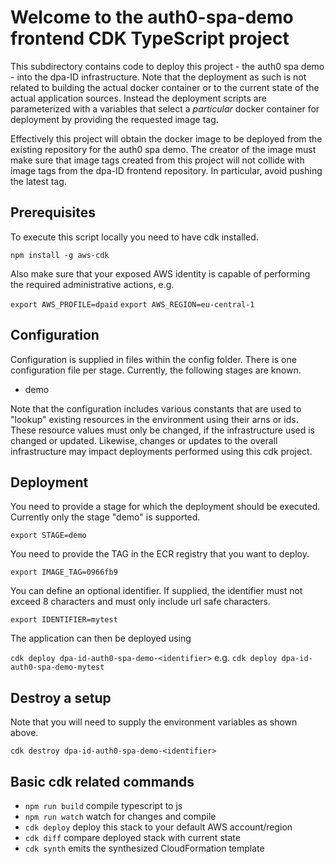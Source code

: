 # Welcome to the auth0-spa-demo frontend CDK TypeScript project

This subdirectory contains code to deploy this project - the auth0 spa demo - into the dpa-ID infrastructure.
Note that the deployment as such is not related to building the actual docker container or to the current state of
the actual application sources. Instead the deployment scripts are parameterized with a variables that select
a _particular_ docker container for deployment by providing the requested image tag.

Effectively this project will obtain the docker image to be deployed from the existing repository for the auth0 spa demo.
The creator of the image must make sure that image tags created from this project will not collide with image tags
from the dpa-ID frontend repository. In particular, avoid pushing the latest tag.

## Prerequisites

To execute this script locally you need to have cdk installed.

``npm install -g aws-cdk``

Also make sure that your exposed AWS identity is capable of performing the
required administrative actions, e.g.

``export AWS_PROFILE=dpaid``
``export AWS_REGION=eu-central-1``

## Configuration

Configuration is supplied in files within the config folder. There is one configuration file
per stage. Currently, the following stages are known.

* demo

Note that the configuration includes various constants that are used to "lookup" existing resources in the
environment using their arns or ids. These resource values must only be changed, if the infrastructure used
is changed or updated. Likewise, changes or updates to the overall infrastructure may impact deployments
performed using this cdk project.

## Deployment

You need to provide a stage for which the deployment should be executed.
Currently only the stage "demo" is supported.

``export STAGE=demo``

You need to provide the TAG in the ECR registry that you want to deploy.

``export IMAGE_TAG=0966fb9``

You can define an optional identifier. If supplied, the identifier must not
exceed 8 characters and must only include url safe characters.

``export IDENTIFIER=mytest``

The application can then be deployed using

``cdk deploy dpa-id-auth0-spa-demo-<identifier>`` e.g.
``cdk deploy dpa-id-auth0-spa-demo-mytest``

## Destroy a setup

Note that you will need to supply the environment variables as shown above.

``cdk destroy dpa-id-auth0-spa-demo-<identifier>``


## Basic cdk related commands

* `npm run build`   compile typescript to js
* `npm run watch`   watch for changes and compile
* `cdk deploy`      deploy this stack to your default AWS account/region
* `cdk diff`        compare deployed stack with current state
* `cdk synth`       emits the synthesized CloudFormation template
